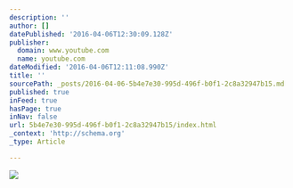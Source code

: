 ```yaml
---
description: ''
author: []
datePublished: '2016-04-06T12:30:09.128Z'
publisher:
  domain: www.youtube.com
  name: youtube.com
dateModified: '2016-04-06T12:11:08.990Z'
title: ''
sourcePath: _posts/2016-04-06-5b4e7e30-995d-496f-b0f1-2c8a32947b15.md
published: true
inFeed: true
hasPage: true
inNav: false
url: 5b4e7e30-995d-496f-b0f1-2c8a32947b15/index.html
_context: 'http://schema.org'
_type: Article

---
```

![](https://i.ytimg.com/vi_webp/Zt-MU-0cHBw/mqdefault.webp)